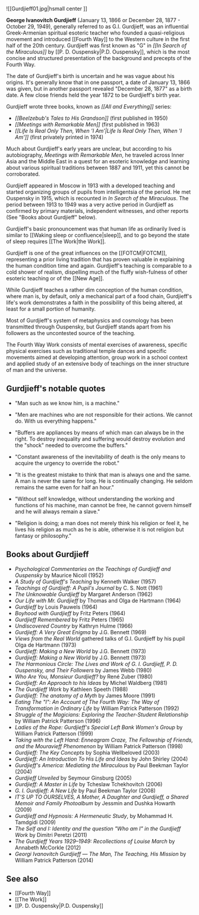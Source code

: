 ![[Gurdjieff01.jpg|hsmall center ]] 

**George Ivanovitch Gurdjieff** (January 13, 1866 or December 28, 1877 - October 29, 1949), generally referred to as G.I. Gurdjieff, was an influential Greek-Armenian spiritual esoteric teacher who founded a quasi-religious movement and introduced [[Fourth Way]] to the Western culture in the first half of the 20th century. Gurdjieff was first known as "G" in _[[In Search of the Miraculous]]_ by [[P. D. Ouspensky|P.D. Ouspensky]], which is the most concise and structured presentation of the background and precepts of the Fourth Way.

The date of Gurdjieff's birth is uncertain and he was vague about his origins. It's generally know that in one passport, a date of January 13, 1866 was given, but in another passport revealed "December 28, 1877" as a birth date. A few close friends held the year 1872 to be Gurdjieff's birth year.

Gurdjieff wrote three books, known as _[[All and Everything]]_ series:

*   _[[Beelzebub's Tales to His Grandson]]_ (first published in 1950)
*   _[[Meetings with Remarkable Men]]_ (first published in 1963)
*   _[[Life Is Real Only Then, When ’I Am’|Life Is Real Only Then, When 'I Am']]_ (first privately printed in 1974)

Much about Gurdjieff's early years are unclear, but according to his autobiography, _Meetings with Remarkable Men_, he traveled across Inner Asia and the Middle East in a quest for an esoteric knowledge and learning about various spiritual traditions between 1887 and 1911, yet this cannot be corroborated.

Gurdjieff appeared in Moscow in 1913 with a developed teaching and started organizing groups of pupils from intelligentsia of the period. He met Ouspensky in 1915, which is recounted in _In Search of the Miraculous_. The period between 1913 to 1949 was a very active period in Gurdjieff as confirmed by primary materials, independent witnesses, and other reports (See "Books about Gurdjieff" below).

Gurdjieff's basic pronouncement was that human life as ordinarily lived is similar to [[Waking sleep or confluence|sleep]], and to go beyond the state of sleep requires [[The Work|the Work]].

Gurdjieff is one of the great influences on the [[FOTCM|FOTCM]], representing a prior living tradition that has proven valuable in explaining the human condition time and again. Gurdjieff's teaching is comparable to a cold shower of realism, dispelling much of the fluffy wish-fulness of other esoteric teaching or of the [[New Age]].

While Gurdjieff teaches a rather dim conception of the human condition, where man is, by default, only a mechanical part of a food chain, Gurdjieff's life's work demonstrates a faith in the possibility of this being altered, at least for a small portion of humanity.

Most of Gurdjieff's system of metaphysics and cosmology has been transmitted through Ouspensky, but Gurdjieff stands apart from his followers as the uncontested source of the teaching.

The Fourth Way Work consists of mental exercises of awareness, specific physical exercises such as traditional temple dances and specific movements aimed at developing attention, group work in a school context and applied study of an extensive body of teachings on the inner structure of man and the universe.

Gurdjieff's notable quotes
--------------------------

*   "Man such as we know him, is a machine."

*   "Men are machines who are not responsible for their actions. We cannot do. With us everything happens."

*   "Buffers are appliances by means of which man can always be in the right. To destroy inequality and suffering would destroy evolution and the "shock" needed to overcome the buffers."

*   "Constant awareness of the inevitability of death is the only means to acquire the urgency to override the robot."

*   "It is the greatest mistake to think that man is always one and the same. A man is never the same for long. He is continually changing. He seldom remains the same even for half an hour."

*   "Without self knowledge, without understanding the working and functions of his machine, man cannot be free, he cannot govern himself and he will always remain a slave."

*   "Religion is doing; a man does not merely think his religion or feel it, he lives his religion as much as he is able, otherwise it is not religion but fantasy or philosophy."

Books about Gurdjieff
---------------------

*   _Psychological Commentaries on the Teachings of Gurdjieff and Ouspensky_ by Maurice Nicoll (1952)
*   _A Study of Gurdjieff's Teaching_ by Kenneth Walker (1957)
*   _Teachings of Gurdjieff: A Pupil's Journal_ by C. S. Nott (1961)
*   _The Unknowable Gurdjieff_ by Margaret Anderson (1962)
*   _Our Life with Mr. Gurdjieff_ by Thomas and Olga de Hartmann (1964)
*   _Gurdjieff_ by Louis Pauwels (1964)
*   _Boyhood with Gurdjieff_ by Fritz Peters (1964)
*   _Gurdjieff Remembered_ by Fritz Peters (1965)
*   _Undiscovered Country_ by Kathryn Hulme (1966)
*   _Gurdjieff: A Very Great Enigma_ by J.G. Bennett (1969)
*   _Views from the Real World_ gathered talks of G.I. Gurdjieff by his pupil Olga de Hartmann (1973)
*   _Gurdjieff: Making a New World_ by J.G. Bennett (1973)
*   _Gurdjieff: Making a New World_ by J.G. Bennett (1973)
*   _The Harmonious Circle: The Lives and Work of G. I. Gurdjieff, P. D. Ouspensky, and Their Followers_ by James Webb (1980)
*   _Who Are You, Monsieur Gurdjieff?_ by René Zuber (1980)
*   _Gurdjieff: An Approach to his Ideas_ by Michel Waldberg (1981)
*   _The Gurdjieff Work_ by Kathleen Speeth (1988)
*   _Gurdjieff: The anatomy of a Myth_ by James Moore (1991)
*   _Eating The "I": An Account of The Fourth Way: The Way of Transformation in Ordinary Life_ by William Patrick Patterson (1992)
*   _Struggle of the Magicians: Exploring the Teacher-Student Relationship_ by William Patrick Patterson (1996)
*   _Ladies of the Rope: Gurdjieff's Special Left Bank Women's Group_ by William Patrick Patterson (1999)
*   _Taking with the Left Hand: Enneagram Craze, The Fellowship of Friends, and the Mouravieff Phenomenon_ by William Patrick Patterson (1998)
*   _Gurdjieff: The Key Concepts_ by Sophia Wellbeloved (2003)
*   _Gurdjieff: An Introduction To His Life and Ideas_ by John Shirley (2004)
*   _Gurdjieff's America: Mediating the Miraculous_ by Paul Beekman Taylor (2004)
*   _Gurdjieff Unveiled_ by Seymour Ginsburg (2005)
*   _Gurdjieff: A Master in Life_ by Tcheslaw Tchekhovitch (2006)
*   _G. I. Gurdjieff: A New Life_ by Paul Beekman Taylor (2008)
*   _IT'S UP TO OURSELVES, A Mother, A Daughter and Gurdjieff, a Shared Memoir and Family Photoalbum_ by Jessmin and Dushka Howarth (2009)
*   _Gurdjieff and Hypnosis: A Hermeneutic Study_, by Mohammad H. Tamdgidi (2009)
*   _The Self and I: Identity and the question "Who am I" in the Gurdjieff Work_ by Dimitri Peretzi (2011)
*   _The Gurdjieff Years 1929–1949: Recollections of Louise March_ by Annabeth McCorkle (2012)
*   _Georgi Ivanovitch Gurdjieff — The Man, The Teaching, His Mission_ by William Patrick Patterson (2014)

See also
--------

*   [[Fourth Way]]
*   [[The Work]]
*   [[P. D. Ouspensky|P.D. Ouspensky]]